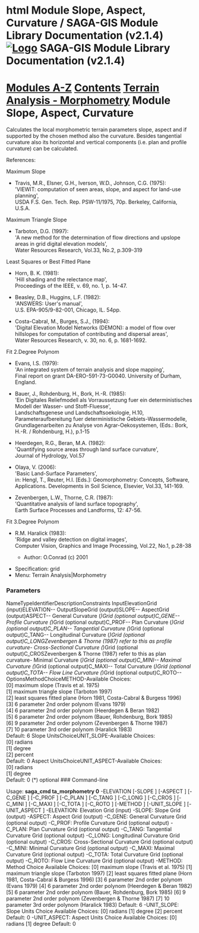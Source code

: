 html   Module Slope, Aspect, Curvature / SAGA-GIS Module Library Documentation (v2.1.4)   [![Logo](./icons/logo.png)](http://saga-gis.org/) SAGA-GIS Module Library Documentation (v2.1.4)
==============================================

  [Modules A-Z](a2z.html) [Contents](index.html) [Terrain Analysis - Morphometry](./ta_morphometry.html)    Module Slope, Aspect, Curvature
===============================

 Calculates the local morphometric terrain parameters slope, aspect and if supported by the chosen method also the curvature. Besides tangential curvature also its horizontal and vertical components (i.e. plan and profile curvature) can be calculated.  
  
References:  
  
Maximum Slope  
- Travis, M.R., Elsner, G.H., Iverson, W.D., Johnson, C.G. (1975):  
 'VIEWIT: computation of seen areas, slope, and aspect for land-use planning',  
 USDA F.S. Gen. Tech. Rep. PSW-11/1975, 70p. Berkeley, California, U.S.A.  
  
Maximum Triangle Slope  
- Tarboton, D.G. (1997):  
 'A new method for the determination of flow directions and upslope areas in grid digital elevation models',  
 Water Resources Research, Vol.33, No.2, p.309-319  
  
Least Squares or Best Fitted Plane  
- Horn, B. K. (1981):  
 'Hill shading and the relectance map',  
 Proceedings of the IEEE, v. 69, no. 1, p. 14-47.  
  
- Beasley, D.B., Huggins, L.F. (1982):  
 'ANSWERS: User's manual',  
 U.S. EPA-905/9-82-001, Chicago, IL. 54pp.  
  
- Costa-Cabral, M., Burges, S.J., (1994):  
 'Digital Elevation Model Networks (DEMON): a model of flow over hillslopes for computation of contributing and dispersal areas',  
 Water Resources Research, v. 30, no. 6, p. 1681-1692.  
  
Fit 2.Degree Polynom  
- Evans, I.S. (1979):  
 'An integrated system of terrain analysis and slope mapping',  
 Final report on grant DA-ERO-591-73-G0040. University of Durham, England.  
  
- Bauer, J., Rohdenburg, H., Bork, H.-R. (1985):  
 'Ein Digitales Reliefmodell als Vorraussetzung fuer ein deterministisches Modell der Wasser- und Stoff-Fluesse',  
 Landschaftsgenese und Landschaftsoekologie, H.10, Parameteraufbereitung fuer deterministische Gebiets-Wassermodelle,  
 Grundlagenarbeiten zu Analyse von Agrar-Oekosystemen, (Eds.: Bork, H.-R. / Rohdenburg, H.), p.1-15  
  
- Heerdegen, R.G., Beran, M.A. (1982):  
 'Quantifying source areas through land surface curvature',  
 Journal of Hydrology, Vol.57  
  
- Olaya, V. (2006):  
 'Basic Land-Surface Parameters',  
 in: Hengl, T., Reuter, H.I. [Eds.]: Geomorphometry: Concepts, Software, Applications. Developments in Soil Science, Elsevier, Vol.33, 141-169.  
  
- Zevenbergen, L.W., Thorne, C.R. (1987):  
 'Quantitative analysis of land surface topography',  
 Earth Surface Processes and Landforms, 12: 47-56.  
  
Fit 3.Degree Polynom  
- R.M. Haralick (1983):  
 'Ridge and valley detection on digital images',  
 Computer Vision, Graphics and Image Processing, Vol.22, No.1, p.28-38  
  


  * Author: O.Conrad (c) 2001
 * Specification: grid
 * Menu: Terrain Analysis|Morphometry
  ### Parameters

   NameTypeIdentifierDescriptionConstraints InputElevationGrid (input)ELEVATION-- OutputSlopeGrid (output)SLOPE--  AspectGrid (output)ASPECT--  General Curvature (*)Grid (optional output)C\_GENE--  Profile Curvature (*)Grid (optional output)C\_PROF--  Plan Curvature (*)Grid (optional output)C\_PLAN--  Tangential Curvature (*)Grid (optional output)C\_TANG--  Longitudinal Curvature (*)Grid (optional output)C\_LONGZevenbergen & Thorne (1987) refer to this as profile curvature-  Cross-Sectional Curvature (*)Grid (optional output)C\_CROSZevenbergen & Thorne (1987) refer to this as plan curvature-  Minimal Curvature (*)Grid (optional output)C\_MINI--  Maximal Curvature (*)Grid (optional output)C\_MAXI--  Total Curvature (*)Grid (optional output)C\_TOTA--  Flow Line Curvature (*)Grid (optional output)C\_ROTO-- OptionsMethodChoiceMETHOD-Available Choices:  
[0] maximum slope (Travis et al. 1975)  
[1] maximum triangle slope (Tarboton 1997)  
[2] least squares fitted plane (Horn 1981, Costa-Cabral & Burgess 1996)  
[3] 6 parameter 2nd order polynom (Evans 1979)  
[4] 6 parameter 2nd order polynom (Heerdegen & Beran 1982)  
[5] 6 parameter 2nd order polynom (Bauer, Rohdenburg, Bork 1985)  
[6] 9 parameter 2nd order polynom (Zevenbergen & Thorne 1987)  
[7] 10 parameter 3rd order polynom (Haralick 1983)  
Default: 6  Slope UnitsChoiceUNIT\_SLOPE-Available Choices:  
[0] radians  
[1] degree  
[2] percent  
Default: 0  Aspect UnitsChoiceUNIT\_ASPECT-Available Choices:  
[0] radians  
[1] degree  
Default: 0 (*) optional  ### Command-line

  Usage: **saga\_cmd ta\_morphometry 0** -ELEVATION <str> [-SLOPE <str>] [-ASPECT <str>] [-C\_GENE <str>] [-C\_PROF <str>] [-C\_PLAN <str>] [-C\_TANG <str>] [-C\_LONG <str>] [-C\_CROS <str>] [-C\_MINI <str>] [-C\_MAXI <str>] [-C\_TOTA <str>] [-C\_ROTO <str>] [-METHOD <str>] [-UNIT\_SLOPE <str>] [-UNIT\_ASPECT <str>] -ELEVATION:<str> Elevation Grid (input) -SLOPE:<str> Slope Grid (output) -ASPECT:<str> Aspect Grid (output) -C\_GENE:<str> General Curvature Grid (optional output) -C\_PROF:<str> Profile Curvature Grid (optional output) -C\_PLAN:<str> Plan Curvature Grid (optional output) -C\_TANG:<str> Tangential Curvature Grid (optional output) -C\_LONG:<str> Longitudinal Curvature Grid (optional output) -C\_CROS:<str> Cross-Sectional Curvature Grid (optional output) -C\_MINI:<str> Minimal Curvature Grid (optional output) -C\_MAXI:<str> Maximal Curvature Grid (optional output) -C\_TOTA:<str> Total Curvature Grid (optional output) -C\_ROTO:<str> Flow Line Curvature Grid (optional output) -METHOD:<str> Method Choice Available Choices: [0] maximum slope (Travis et al. 1975) [1] maximum triangle slope (Tarboton 1997) [2] least squares fitted plane (Horn 1981, Costa-Cabral & Burgess 1996) [3] 6 parameter 2nd order polynom (Evans 1979) [4] 6 parameter 2nd order polynom (Heerdegen & Beran 1982) [5] 6 parameter 2nd order polynom (Bauer, Rohdenburg, Bork 1985) [6] 9 parameter 2nd order polynom (Zevenbergen & Thorne 1987) [7] 10 parameter 3rd order polynom (Haralick 1983) Default: 6 -UNIT\_SLOPE:<str> Slope Units Choice Available Choices: [0] radians [1] degree [2] percent Default: 0 -UNIT\_ASPECT:<str> Aspect Units Choice Available Choices: [0] radians [1] degree Default: 0